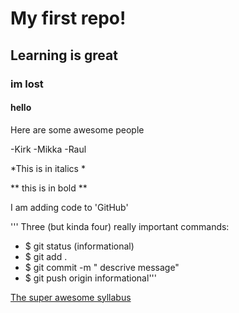 # My first repo!
## Learning is great
### im lost
#### hello
Here are some awesome people

-Kirk
-Mikka
-Raul

*This is in italics *

** this is in bold **

I am adding code to 'GitHub'

''' Three (but kinda four) really important commands:
- $ git status (informational)
- $ git add .
- $ git commit -m " descrive message"
- $ git push origin informational'''

[The super awesome syllabus](https://github.com/learn-academy-2021-echo/Syllabus/blob/main/github/github.md)
